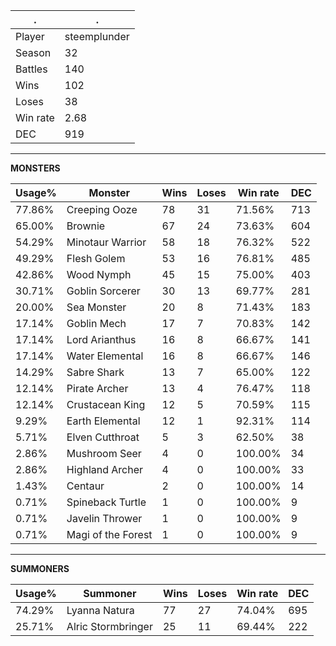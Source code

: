 .|.
|-|-
Player|steemplunder
Season|32
Battles|140
Wins|102
Loses|38
Win rate|2.68
DEC|919

---
**MONSTERS**

Usage%|Monster|Wins|Loses|Win rate|DEC|
-|-|-|-|-|-|
77.86%|Creeping Ooze|78|31|71.56%|713|
65.00%|Brownie|67|24|73.63%|604|
54.29%|Minotaur Warrior|58|18|76.32%|522|
49.29%|Flesh Golem|53|16|76.81%|485|
42.86%|Wood Nymph|45|15|75.00%|403|
30.71%|Goblin Sorcerer|30|13|69.77%|281|
20.00%|Sea Monster|20|8|71.43%|183|
17.14%|Goblin Mech|17|7|70.83%|142|
17.14%|Lord Arianthus|16|8|66.67%|141|
17.14%|Water Elemental|16|8|66.67%|146|
14.29%|Sabre Shark|13|7|65.00%|122|
12.14%|Pirate Archer|13|4|76.47%|118|
12.14%|Crustacean King|12|5|70.59%|115|
9.29%|Earth Elemental|12|1|92.31%|114|
5.71%|Elven Cutthroat|5|3|62.50%|38|
2.86%|Mushroom Seer|4|0|100.00%|34|
2.86%|Highland Archer|4|0|100.00%|33|
1.43%|Centaur|2|0|100.00%|14|
0.71%|Spineback Turtle|1|0|100.00%|9|
0.71%|Javelin Thrower|1|0|100.00%|9|
0.71%|Magi of the Forest|1|0|100.00%|9|

---
**SUMMONERS**

Usage%|Summoner|Wins|Loses|Win rate|DEC|
-|-|-|-|-|-|
74.29%|Lyanna Natura|77|27|74.04%|695|
25.71%|Alric Stormbringer|25|11|69.44%|222|
